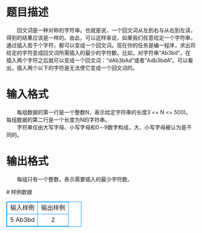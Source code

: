 # 

 
 # 题目描述 
<p>
　　回文词是一种对称的字符串。也就是说，一个回文词从左到右与从右到左读，得到的结果应该是一样的。由此，可以这样来说，如果我们任意给定一个字符串，通过插入若干个字符，都可以变成一个回文词。现在你的任务是编一程序，求出将给定的字符变成回文词所需插入的最少的字符数。比如，对字符串“Ab3bd”，在插入两个字符之后就可以变成一个回文词：“dAb3bAd”或者“Adb3bdA”。可以看出，插入两个以下的字符是无法使它变成一个回文词的。<br></p> 

 
 # 输入格式 
<p>
　　每组数据的第一行是一个整数N，表示给定字符串的长度3 <= N <= 500)。每组数据的第二行是一个长度为N的字符串。<br>　　字符串仅由大写字母、小写字母和0－9数字构成，大、小写字母被认为是不同的。<br></p> 

 
 # 输出格式 
<p>
　　每组只有一个整数，表示需要插入的最少字符数。</p> 
# 样例数据
<style>
        table,table tr th, table tr td { border:1px solid #0094ff; }
        table { width: 200px; min-height: 25px; line-height: 25px; text-align: center; border-collapse: collapse;}   
    </style>
<table>
	<tr>
		<td>输入样例</td>
		<td>输出样例</td>
	</tr>
<tr><td>5
Ab3bd</td><td>2</td></tr></table>
